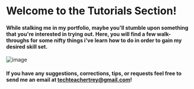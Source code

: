 # Welcome to the Tutorials Section!

#### While stalking me in my portfolio, maybe you'll stumble upon something that you're interested in trying out. Here, you will find a few walk-throughs for some nifty things i've learn how to do in order to gain my desired skill set.
  ![image](https://i.imgur.com/C584dtm.jpg)
#### If you have any suggestions, corrections, tips, or requests feel free to send me an email at techteachertrey@gmail.com!

